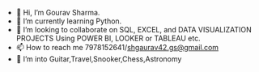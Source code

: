 - 👋 Hi, I’m Gourav Sharma.
- 🌱 I’m currently learning Python.
- 🤝 I’m looking to collaborate on SQL, EXCEL, and DATA VISUALIZATION PROJECTS Using POWER BI, LOOKER or TABLEAU etc.
- 📫 How to reach me 7978152641/shgaurav42.gs@gmail.com
- 👀 I’m into Guitar,Travel,Snooker,Chess,Astronomy


